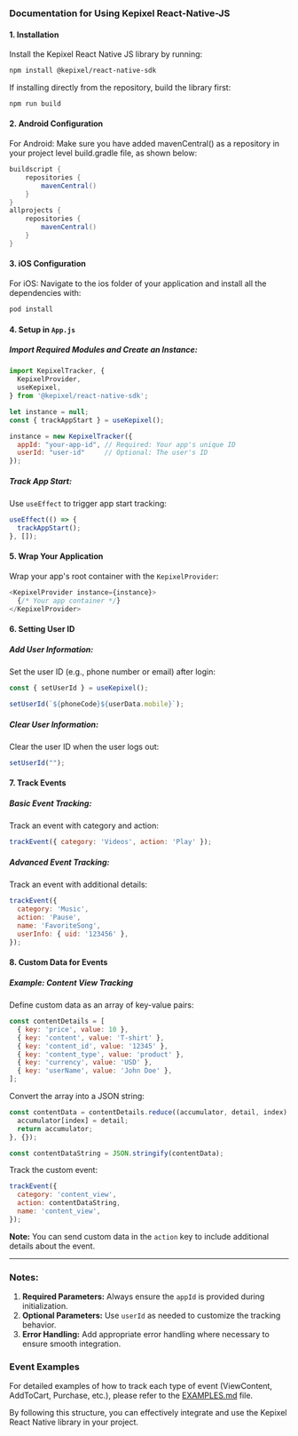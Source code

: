 ### Documentation for Using Kepixel React-Native-JS

#### 1. **Installation**
Install the Kepixel React Native JS library by running:
```bash
npm install @kepixel/react-native-sdk
```

If installing directly from the repository, build the library first:
```bash
npm run build
```

#### 2. **Android Configuration**
For Android: Make sure you have added mavenCentral() as a repository in your project level build.gradle file, as shown below:
```gradle
buildscript {
    repositories {
        mavenCentral()
    }
}
allprojects {
    repositories {
        mavenCentral()
    }
}
```

#### 3. **iOS Configuration**
For iOS: Navigate to the ios folder of your application and install all the dependencies with:
```bash
pod install
```

#### 4. **Setup in `App.js`**

##### Import Required Modules and Create an Instance:
```javascript
import KepixelTracker, {
  KepixelProvider,
  useKepixel,
} from '@kepixel/react-native-sdk';

let instance = null;
const { trackAppStart } = useKepixel();

instance = new KepixelTracker({
  appId: "your-app-id", // Required: Your app's unique ID
  userId: "user-id"     // Optional: The user's ID
});
```

##### Track App Start:
Use `useEffect` to trigger app start tracking:
```javascript
useEffect(() => {
  trackAppStart();
}, []);
```

#### 5. **Wrap Your Application**
Wrap your app's root container with the `KepixelProvider`:
```javascript
<KepixelProvider instance={instance}>
  {/* Your app container */}
</KepixelProvider>
```

#### 6. **Setting User ID**
##### Add User Information:
Set the user ID (e.g., phone number or email) after login:
```javascript
const { setUserId } = useKepixel();

setUserId(`${phoneCode}${userData.mobile}`);
```

##### Clear User Information:
Clear the user ID when the user logs out:
```javascript
setUserId("");
```

#### 7. **Track Events**

##### Basic Event Tracking:
Track an event with category and action:
```javascript
trackEvent({ category: 'Videos', action: 'Play' });
```

##### Advanced Event Tracking:
Track an event with additional details:
```javascript
trackEvent({
  category: 'Music',
  action: 'Pause',
  name: 'FavoriteSong',
  userInfo: { uid: '123456' },
});
```

#### 8. **Custom Data for Events**
##### Example: Content View Tracking
Define custom data as an array of key-value pairs:
```javascript
const contentDetails = [
  { key: 'price', value: 10 },
  { key: 'content', value: 'T-shirt' },
  { key: 'content_id', value: '12345' },
  { key: 'content_type', value: 'product' },
  { key: 'currency', value: 'USD' },
  { key: 'userName', value: 'John Doe' },
];
```

Convert the array into a JSON string:
```javascript
const contentData = contentDetails.reduce((accumulator, detail, index) => {
  accumulator[index] = detail;
  return accumulator;
}, {});

const contentDataString = JSON.stringify(contentData);
```

Track the custom event:
```javascript
trackEvent({
  category: 'content_view',
  action: contentDataString,
  name: 'content_view',
});
```

**Note:** You can send custom data in the `action` key to include additional details about the event.

---

### Notes:
1. **Required Parameters:** Always ensure the `appId` is provided during initialization.
2. **Optional Parameters:** Use `userId` as needed to customize the tracking behavior.
3. **Error Handling:** Add appropriate error handling where necessary to ensure smooth integration.

### Event Examples

For detailed examples of how to track each type of event (ViewContent, AddToCart, Purchase, etc.), please refer to the [EXAMPLES.md](./EXAMPLES.md) file.

By following this structure, you can effectively integrate and use the Kepixel React Native library in your project.
